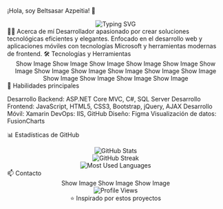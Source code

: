 ¡Hola, soy Beltsasar Azpeitia! 👋
<div align="center">
  <img src="https://readme-typing-svg.herokuapp.com?font=Fira+Code&size=25&duration=3000&pause=1000&color=9D4EDD&center=true&vCenter=true&random=false&width=435&lines=Desarrollador+Full+Stack;Especialista+en+.NET+%26+SQL+Server;Creador+de+soluciones+web" alt="Typing SVG" />
</div>
👨‍💻 Acerca de mí
Desarrollador apasionado por crear soluciones tecnológicas eficientes y elegantes. Enfocado en el desarrollo web y aplicaciones móviles con tecnologías Microsoft y herramientas modernas de frontend.
🛠️ Tecnologías y Herramientas
<div align="center">
Show Image
Show Image
Show Image
Show Image
Show Image
Show Image
Show Image
Show Image
Show Image
Show Image
Show Image
Show Image
Show Image
Show Image
Show Image
</div>
🚀 Habilidades principales

Desarrollo Backend: ASP.NET Core MVC, C#, SQL Server
Desarrollo Frontend: JavaScript, HTML5, CSS3, Bootstrap, jQuery, AJAX
Desarrollo Móvil: Xamarin
DevOps: IIS, GitHub
Diseño: Figma
Visualización de datos: FusionCharts

📊 Estadísticas de GitHub
<div align="center">
  <img src="https://github-readme-stats.vercel.app/api?username=BeltsasarAzpeitia&show_icons=true&theme=midnight-purple" alt="GitHub Stats" />
</div>
<div align="center">
  <img src="https://github-readme-streak-stats.herokuapp.com/?user=BeltsasarAzpeitia&theme=midnight-purple" alt="GitHub Streak" />
</div>
<div align="center">
  <img src="https://github-readme-stats.vercel.app/api/top-langs/?username=BeltsasarAzpeitia&layout=compact&theme=midnight-purple" alt="Most Used Languages" />
</div>
📫 Contacto
<div align="center">
Show Image
Show Image
Show Image
</div>

<div align="center">
  <img src="https://komarev.com/ghpvc/?username=BeltsasarAzpeitia&color=9D4EDD&style=flat-square" alt="Profile Views" />
</div>
<div align="center">
⭐️ Inspirado por estos proyectos
</div>
